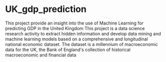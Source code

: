 # UK_gdp_prediction
This project provide an insight into the use of Machine Learning for predicting GDP in the United Kingdom
This project is a data science research activity to extract hidden information and develop data mining and machine learning models based on a comprehensive and longitudinal national economic dataset.
The dataset is a millennium of macroeconomic data for the UK, the Bank of England's collection of historical macroeconomic and financial data
